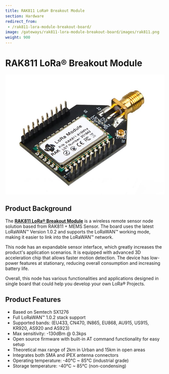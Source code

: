 ```yaml
---
title: RAK811 LoRa® Breakout Module
section: Hardware
redirect_from:
 - /rak811-lora-module-breakout-board/
image: /gateways/rak811-lora-module-breakout-board/images/rak811.png
weight: 900
---
```

# RAK811 LoRa® Breakout Module

![Figure 1: RAK811 LoRa® Breakout Module](images/wisduo.jpg)

## Product Background

The [**RAK811 LoRa® Breakout Module**](https://store.rakwireless.com/products/rak811-wisduo-lora-module) is a wireless remote sensor node solution based from RAK811 + MEMS Sensor. The board uses the latest LoRaWAN™ Version 1.0.2 and supports the LoRaWAN™ working mode, making it easier to link into the LoRaWAN™ network.

This node has an expandable sensor interface, which greatly increases the product's application scenarios. It is equipped with advanced 3D acceleration chip that allows faster motion detection. The device has low-power features at stationary, reducing overall consumption and increasing battery life.

Overall, this node has various functionalities and applications designed in single board that could help you develop your own LoRa® Projects.

## Product Features
* Based on Semtech SX1276  
* Full LoRaWAN™ 1.0.2 stack support
* Supported bands: (EU433, CN470, IN865, EU868, AU915, US915, KR920, AS920 and AS923)
* Max sensitivity: -130dBm @ 0.3kps
* Open source firmware with built-in AT command functionality for easy setup
* Theoretical max range of 2km in Urban and 15km in open areas
* Integrates both SMA and iPEX antenna connectors
* Operating temperature: -40°C ~ 85°C (industrial grade)
* Storage temperature: -40°C ~ 85°C (non-condensing)
